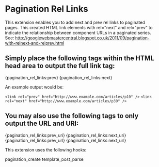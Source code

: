Pagination Rel Links
=======================

This extension enables you to add next and prev rel links to paginated pages.
This created HTML link elements with rel="next" and rel="prev" to indicate the relationship between component URLs in a paginated series.
See: http://googlewebmastercentral.blogspot.co.uk/2011/09/pagination-with-relnext-and-relprev.html


Simply place the following tags within the HTML head area to output the full link tag:
--------------------------------------------------------------------------------------

{pagination_rel_links:prev}
{pagination_rel_links:next}

An example output would be:

`<link rel="prev" href="http://www.example.com/articles/p10" />`
`<link rel="next" href="http://www.example.com/articles/p30" />`


You may also use the following tags to only output the URL and URI:
-------------------------------------------------------------------

{pagination_rel_links:prev_uri}
{pagination_rel_links:next_uri}
{pagination_rel_links:prev_url}
{pagination_rel_links:next_url}

This extension uses the following hooks:

pagination_create
template_post_parse
